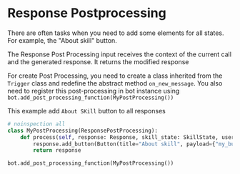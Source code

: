 # Response Postprocessing
There are often tasks when you need to add some elements for all states. For example, the "About skill" button.

The Response Post Processing input receives the context of the current call and the generated response. 
It returns the modified response

For create Post Processing, you need to create a class inherited from the `Trigger` class and redefine the abstract 
method `on_new_message`. You also need to register this post-processing in bot instance using 
```bot.add_post_processing_function(MyPostProcessing())``` 

This example add `About SKill` button to all responses
```python
# noinspection all
class MyPostProcessing(ResponsePostProcessing):
    def process(self, response: Response, skill_state: SkillState, user_state: State) -> Response:
        response.add_button(Button(title="About skill", payload={"my_button_id": "ABOUT_SKILL"}, hide=True))
        return response

bot.add_post_processing_function(MyPostProcessing())
```